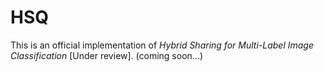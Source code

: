 # HSQ
This is an official implementation of *Hybrid Sharing for Multi-Label Image Classification* [Under review]. (coming soon...)

